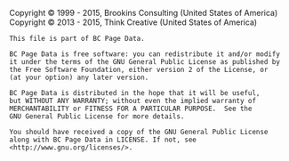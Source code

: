 ﻿Copyright © 1999 - 2015, Brookins Consulting (United States of America)
Copyright © 2013 - 2015, Think Creative (United States of America)

    This file is part of BC Page Data.

    BC Page Data is free software: you can redistribute it and/or modify
    it under the terms of the GNU General Public License as published by
    the Free Software Foundation, either version 2 of the License, or
    (at your option) any later version.

    BC Page Data is distributed in the hope that it will be useful,
    but WITHOUT ANY WARRANTY; without even the implied warranty of
    MERCHANTABILITY or FITNESS FOR A PARTICULAR PURPOSE.  See the
    GNU General Public License for more details.

    You should have received a copy of the GNU General Public License
    along with BC Page Data in LICENSE. If not, see <http://www.gnu.org/licenses/>.
